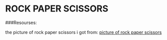 # ROCK PAPER SCISSORS











###Resourses:

the picture of rock paper scissors i got from:
[picture of rock paper scissors](https://www.skolbilder.com/malarbild-sten-pase-sax-i22735.html)